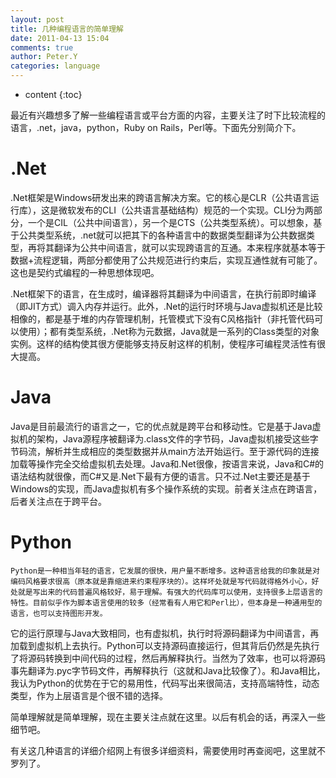 ```yaml
---
layout: post
title: 几种编程语言的简单理解
date: 2011-04-13 15:04
comments: true
author: Peter.Y
categories: language
---
```


* content
{:toc}


最近有兴趣想多了解一些编程语言或平台方面的内容，主要关注了时下比较流程的语言，.net，java，python，Ruby on Rails，Perl等。下面先分别简介下。

.Net
=====
.Net框架是Windows研发出来的跨语言解决方案。它的核心是CLR（公共语言运行库），这是微软发布的CLI（公共语言基础结构）规范的一个实现。CLI分为两部分，一个是CIL（公共中间语言），另一个是CTS（公共类型系统）。可以想象，基于公共类型系统，.net就可以把其下的各种语言中的数据类型翻译为公共数据类型，再将其翻译为公共中间语言，就可以实现跨语言的互通。本来程序就基本等于数据+流程逻辑，两部分都使用了公共规范进行约束后，实现互通性就有可能了。这也是契约式编程的一种思想体现吧。

.Net框架下的语言，在生成时，编译器将其翻译为中间语言，在执行前即时编译（即JIT方式）调入内存并运行。此外，.Net的运行时环境与Java虚拟机还是比较相像的，都是基于堆的内存管理机制，托管模式下没有C风格指针（非托管代码可以使用）；都有类型系统，.Net称为元数据，Java就是一系列的Class类型的对象实例。这样的结构使其很方便能够支持反射这样的机制，使程序可编程灵活性有很大提高。


Java
=====
Java是目前最流行的语言之一，它的优点就是跨平台和移动性。它是基于Java虚拟机的架构，Java源程序被翻译为.class文件的字节码，Java虚拟机接受这些字节码流，解析并生成相应的类型数据并从main方法开始运行。至于源代码的连接加载等操作完全交给虚拟机去处理。Java和.Net很像，按语言来说，Java和C#的语法结构就很像，而C#又是.Net下最有方便的语言。只不过.Net主要还是基于Windows的实现，而Java虚拟机有多个操作系统的实现。前者关注点在跨语言，后者关注点在于跨平台。

Python
=====
    Python是一种相当年轻的语言，它发展的很快，用户量不断增多。这种语言给我的印象就是对编码风格要求很高（原本就是靠缩进来约束程序块的）。这样坏处就是写代码就得格外小心，好处就是写出来的代码普遍风格较好，易于理解。有强大的代码库可以使用，支持很多上层语言的特性。目前似乎作为脚本语言使用的较多（经常看有人用它和Perl比），但本身是一种通用型的语言，也可以支持图形开发。

它的运行原理与Java大致相同，也有虚拟机，执行时将源码翻译为中间语言，再加载到虚拟机上去执行。Python可以支持源码直接运行，但其背后仍然是先执行了将源码转换到中间代码的过程，然后再解释执行。当然为了效率，也可以将源码事先翻译为.pyc字节码文件，再解释执行（这就和Java比较像了）。和Java相比，我认为Python的优势在于它的易用性，代码写出来很简洁，支持高端特性，动态类型，作为上层语言是个很不错的选择。                                                          

简单理解就是简单理解，现在主要关注点就在这里。以后有机会的话，再深入一些细节吧。

有关这几种语言的详细介绍网上有很多详细资料，需要使用时再查阅吧，这里就不罗列了。
